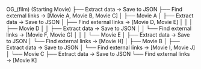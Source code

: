 OG_(film) (Starting Movie)
├── Extract data → Save to JSON
├── Find external links → [Movie A, Movie B, Movie C]
│
├── Movie A
│   ├── Extract data → Save to JSON
│   ├── Find external links → [Movie D, Movie E]
│   │
│   ├── Movie D
│   │   ├── Extract data → Save to JSON
│   │   └── Find external links → [Movie F, Movie G]
│   │
│   └── Movie E
│       ├── Extract data → Save to JSON
│       └── Find external links → [Movie H]
│
├── Movie B
│   ├── Extract data → Save to JSON
│   └── Find external links → [Movie I, Movie J]
│
└── Movie C
    ├── Extract data → Save to JSON
    └── Find external links → [Movie K]